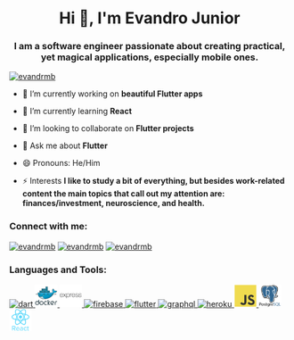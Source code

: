 <h1 align="center">Hi 👋, I'm Evandro Junior</h1>
<h3 align="center">I am a software engineer passionate about creating practical, yet magical applications, especially mobile ones.</h3>

<p align="left"> <a href="https://twitter.com/evandrmb" target="blank"><img src="https://img.shields.io/twitter/follow/evandrmb?logo=twitter&style=for-the-badge" alt="evandrmb" /></a> </p>

- 🔭 I’m currently working on **beautiful Flutter apps**

- 🌱 I’m currently learning **React**

- 👯 I’m looking to collaborate on **Flutter projects**

- 💬 Ask me about **Flutter**

- 😄 Pronouns: He/Him

- ⚡ Interests **I like to study a bit of everything, but besides work-related content the main topics that call out my attention are: finances/investment, neuroscience, and health.**

<h3 align="left">Connect with me:</h3>
<p align="left">
<a href="https://twitter.com/evandrmb" target="blank"><img align="center" src="https://raw.githubusercontent.com/rahuldkjain/github-profile-readme-generator/master/src/images/icons/Social/twitter.svg" alt="evandrmb" height="30" width="40" /></a>
<a href="https://linkedin.com/in/evandrmb" target="blank"><img align="center" src="https://raw.githubusercontent.com/rahuldkjain/github-profile-readme-generator/master/src/images/icons/Social/linked-in-alt.svg" alt="evandrmb" height="30" width="40" /></a>
<a href="https://www.codewars.com/users/evandrmb" target="blank"><img align="center" src="https://www.codewars.com/users/evandrmb/badges/micro" alt="evandrmb"  /></a>
</p>

<h3 align="left">Languages and Tools:</h3>
<p align="left"> <a href="https://dart.dev" target="_blank" rel="noreferrer"> <img src="https://www.vectorlogo.zone/logos/dartlang/dartlang-icon.svg" alt="dart" width="40" height="40"/> </a> <a href="https://www.docker.com/" target="_blank" rel="noreferrer"> <img src="https://raw.githubusercontent.com/devicons/devicon/master/icons/docker/docker-original-wordmark.svg" alt="docker" width="40" height="40"/> </a> <a href="https://expressjs.com" target="_blank" rel="noreferrer"> <img src="https://raw.githubusercontent.com/devicons/devicon/master/icons/express/express-original-wordmark.svg" alt="express" width="40" height="40"/> </a> <a href="https://firebase.google.com/" target="_blank" rel="noreferrer"> <img src="https://www.vectorlogo.zone/logos/firebase/firebase-icon.svg" alt="firebase" width="40" height="40"/> </a> <a href="https://flutter.dev" target="_blank" rel="noreferrer"> <img src="https://www.vectorlogo.zone/logos/flutterio/flutterio-icon.svg" alt="flutter" width="40" height="40"/> </a> <a href="https://graphql.org" target="_blank" rel="noreferrer"> <img src="https://www.vectorlogo.zone/logos/graphql/graphql-icon.svg" alt="graphql" width="40" height="40"/> </a> <a href="https://heroku.com" target="_blank" rel="noreferrer"> <img src="https://www.vectorlogo.zone/logos/heroku/heroku-icon.svg" alt="heroku" width="40" height="40"/> </a> <a href="https://developer.mozilla.org/en-US/docs/Web/JavaScript" target="_blank" rel="noreferrer"> <img src="https://raw.githubusercontent.com/devicons/devicon/master/icons/javascript/javascript-original.svg" alt="javascript" width="40" height="40"/> </a> <a href="https://www.postgresql.org" target="_blank" rel="noreferrer"> <img src="https://raw.githubusercontent.com/devicons/devicon/master/icons/postgresql/postgresql-original-wordmark.svg" alt="postgresql" width="40" height="40"/> </a> <a href="https://reactjs.org/" target="_blank" rel="noreferrer"> <img src="https://raw.githubusercontent.com/devicons/devicon/master/icons/react/react-original-wordmark.svg" alt="react" width="40" height="40"/> </a> </p>
